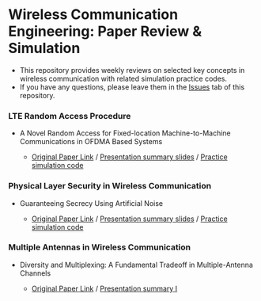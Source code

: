 # Wireless Communication Engineering: Paper Review & Simulation
- This repository provides weekly reviews on selected key concepts in wireless communication with related simulation practice codes.
- If you have any questions, please leave them in the [Issues](https://github.com/ekwao9/Wireless-Communication-Paper-Review/issues) tab of this repository.


###  LTE Random Access Procedure
- A Novel Random Access for Fixed-location Machine-to-Machine Communications in OFDMA Based Systems

  - [Original Paper Link](https://ieeexplore.ieee.org/abstract/document/6249701)  /  [Presentation summary slides](https://docs.google.com/presentation/d/14zsxVFDjJVuEeEB5tPqu0kaCrrQYN-y-/edit?usp=sharing&ouid=117514565586995103753&rtpof=true&sd=true) / [Practice simulation code](https://github.com/ekwao9/Wireless-Communication-Paper-Review/blob/main/Simulation%20Practice%20Code/collision_probability.m)


###  Physical Layer Security in Wireless Communication
- Guaranteeing Secrecy Using Artificial Noise

  - [Original Paper Link](https://ieeexplore.ieee.org/abstract/document/4543070)  /  [Presentation summary slides]() / [Practice simulation code](https://github.com/ekwao9/Wireless-Communication-Paper-Review/tree/main/PLS%20codes)

###  Multiple Antennas in Wireless Communication
- Diversity and Multiplexing: A Fundamental Tradeoff in Multiple-Antenna Channels

  - [Original Paper Link](https://ieeexplore.ieee.org/abstract/document/1197843)  /  [Presentation summary I](https://github.com/ekwao9/Wireless-Communication-Paper-Review/blob/main/Summary%20Files/Div%20and%20Mul%20Tradeoff.pdf)



